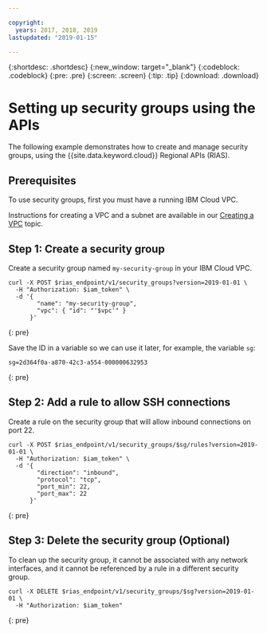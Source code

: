 ```yaml
---

copyright:
  years: 2017, 2018, 2019
lastupdated: "2019-01-15"

---
```


{:shortdesc: .shortdesc}
{:new_window: target="_blank"}
{:codeblock: .codeblock}
{:pre: .pre}
{:screen: .screen}
{:tip: .tip}
{:download: .download}

# Setting up security groups using the APIs

The following example demonstrates how to create and manage security groups, using the {{site.data.keyword.cloud}} Regional APIs (RIAS).

## Prerequisites

To use security groups, first you must have a running IBM Cloud VPC.

Instructions for creating a VPC and a subnet are available in our [Creating a VPC](../vpc/example-code.html) topic.

## Step 1: Create a security group

Create a security group named `my-security-group` in your IBM Cloud VPC.

```
curl -X POST $rias_endpoint/v1/security_groups?version=2019-01-01 \
  -H "Authorization: $iam_token" \
  -d '{
        "name": "my-security-group",
        "vpc": { "id": "'$vpc'" }
      }'
```
{: pre}

Save the ID in a variable so we can use it later, for example, the variable `sg`:

```
sg=2d364f0a-a870-42c3-a554-000000632953
```
{: pre}

## Step 2: Add a rule to allow SSH connections

Create a rule on the security group that will allow inbound connections on port 22.

```
curl -X POST $rias_endpoint/v1/security_groups/$sg/rules?version=2019-01-01 \
  -H "Authorization: $iam_token" \
  -d '{
        "direction": "inbound",
        "protocol": "tcp",
        "port_min": 22,
        "port_max": 22
      }'
```
{: pre}

## Step 3: Delete the security group (Optional)

To clean up the security group, it cannot be associated with any network interfaces, and it cannot be referenced by a rule in a different security group.

```
curl -X DELETE $rias_endpoint/v1/security_groups/$sg?version=2019-01-01 \
  -H "Authorization: $iam_token"
```
{: pre}
